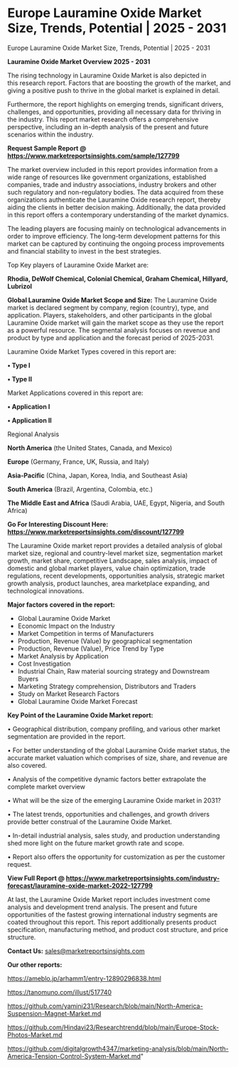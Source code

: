 # Europe Lauramine Oxide Market Size, Trends, Potential | 2025 - 2031
Europe Lauramine Oxide Market Size, Trends, Potential | 2025 - 2031

<Strong> Lauramine Oxide Market Overview 2025 - 2031</strong>

The rising technology in Lauramine Oxide Market is also depicted in this research report. Factors that are boosting the growth of the market, and giving a positive push to thrive in the global market is explained in detail.

Furthermore, the report highlights on emerging trends, significant drivers, challenges, and opportunities, providing all necessary data for thriving in the industry. This report market research offers a comprehensive perspective, including an in-depth analysis of the present and future scenarios within the industry.

<strong>Request Sample Report @ <a href=https://www.marketreportsinsights.com/sample/127799>https://www.marketreportsinsights.com/sample/127799</a></strong>

The market overview included in this report provides information from a wide range of resources like government organizations, established companies, trade and industry associations, industry brokers and other such regulatory and non-regulatory bodies. The data acquired from these organizations authenticate the Lauramine Oxide research report, thereby aiding the clients in better decision making. Additionally, the data provided in this report offers a contemporary understanding of the market dynamics.

The leading players are focusing mainly on technological advancements in order to improve efficiency. The long-term development patterns for this market can be captured by continuing the ongoing process improvements and financial stability to invest in the best strategies.

Top Key players of Lauramine Oxide Market are:

<strong>Rhodia, DeWolf Chemical, Colonial Chemical, Graham Chemical, Hillyard, Lubrizol</strong>

<strong><b>Global Lauramine Oxide Market Scope and Size:</b></strong>
The Lauramine Oxide market is declared segment by company, region (country), type, and application. Players, stakeholders, and other participants in the global Lauramine Oxide market will gain the market scope as they use the report as a powerful resource. The segmental analysis focuses on revenue and product by type and application and the forecast period of 2025-2031.

Lauramine Oxide Market Types covered in this report are:

<strong>• Type I

• Type II</strong>

Market Applications covered in this report are:

<strong>• Application I

• Application II</strong> 

Regional Analysis

<strong>North America</strong> (the United States, Canada, and Mexico)

<strong>Europe</strong> (Germany, France, UK, Russia, and Italy)

<strong>Asia-Pacific</strong> (China, Japan, Korea, India, and Southeast Asia)

<strong>South America</strong> (Brazil, Argentina, Colombia, etc.)

<strong>The Middle East and Africa</strong> (Saudi Arabia, UAE, Egypt, Nigeria, and South Africa)

<strong>Go For Interesting Discount Here: <a href=https://www.marketreportsinsights.com/discount/127799>https://www.marketreportsinsights.com/discount/127799</a></strong>

The Lauramine Oxide market report provides a detailed analysis of global market size, regional and country-level market size, segmentation market growth, market share, competitive Landscape, sales analysis, impact of domestic and global market players, value chain optimization, trade regulations, recent developments, opportunities analysis, strategic market growth analysis, product launches, area marketplace expanding, and technological innovations.

<strong><b>Major factors covered in the report:</b></strong>
<ul>
  <li>Global Lauramine Oxide Market </li>
  <li>Economic Impact on the Industry</li>
  <li>Market Competition in terms of Manufacturers</li>
  <li>Production, Revenue (Value) by geographical segmentation</li>
  <li>Production, Revenue (Value), Price Trend by Type</li>
  <li>Market Analysis by Application</li>
  <li>Cost Investigation</li>
  <li>Industrial Chain, Raw material sourcing strategy and Downstream Buyers</li>
  <li>Marketing Strategy comprehension, Distributors and Traders</li>
  <li>Study on Market Research Factors</li>
  <li>Global Lauramine Oxide Market Forecast</li>
</ul>

<strong><b>Key Point of the Lauramine Oxide Market report:</b></strong>

• Geographical distribution, company profiling, and various other market segmentation are provided in the report.

• For better understanding of the global Lauramine Oxide market status, the accurate market valuation which comprises of size, share, and revenue are also covered.

• Analysis of the competitive dynamic factors better extrapolate the complete market overview

• What will be the size of the emerging Lauramine Oxide market in 2031?

• The latest trends, opportunities and challenges, and growth drivers provide better construal of the Lauramine Oxide Market.

• In-detail industrial analysis, sales study, and production understanding shed more light on the future market growth rate and scope.

• Report also offers the opportunity for customization as per the customer request.

<strong><b>View Full Report @ <a href=https://www.marketreportsinsights.com/industry-forecast/lauramine-oxide-market-2022-127799>https://www.marketreportsinsights.com/industry-forecast/lauramine-oxide-market-2022-127799</a></b></strong>


At last, the Lauramine Oxide Market report includes investment come analysis and development trend analysis. The present and future opportunities of the fastest growing international industry segments are coated throughout this report. This report additionally presents product specification, manufacturing method, and product cost structure, and price structure.

<strong>Contact Us:</strong>
sales@marketreportsinsights.com

<strong>Our other reports:</strong>

<a href=https://ameblo.jp/arhamm1/entry-12890296838.html>https://ameblo.jp/arhamm1/entry-12890296838.html</a>

<a href=https://tanomuno.com/illust/517740>https://tanomuno.com/illust/517740</a>

<a href=https://github.com/yamini231/Research/blob/main/North-America-Suspension-Magnet-Market.md>https://github.com/yamini231/Research/blob/main/North-America-Suspension-Magnet-Market.md</a>

<a href=https://github.com/Hindavi23/Researchtrendd/blob/main/Europe-Stock-Photos-Market.md>https://github.com/Hindavi23/Researchtrendd/blob/main/Europe-Stock-Photos-Market.md</a>

<a href=https://github.com/digitalgrowth4347/marketing-analysis/blob/main/North-America-Tension-Control-System-Market.md>https://github.com/digitalgrowth4347/marketing-analysis/blob/main/North-America-Tension-Control-System-Market.md</a>"
